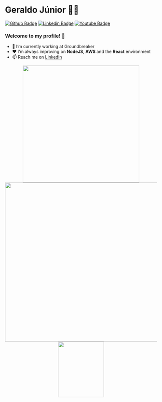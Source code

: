 # Geraldo Júnior 👨‍💻

[![Github Badge](https://img.shields.io/badge/-Github-000?style=flat-square&logo=Github&logoColor=white&link=https://github.com/gerjunior)](https://github.com/gerjunior) [![Linkedin Badge](https://img.shields.io/badge/-LinkedIn-blue?style=flat-square&logo=Linkedin&logoColor=white&link=https://www.linkedin.com/in/gerjunior/)](https://www.linkedin.com/in/gerjunior/) [![Youtube Badge](https://img.shields.io/youtube/views/1WVcZg9BWSM?label=Youtube&style=social)](https://www.youtube.com/watch?v=1WVcZg9BWSM)

### Welcome to my profile! 👋

- 👤 I’m currently working at Groundbreaker 
- ❤ I’m always improving on **NodeJS**, **AWS** and the **React** environment
- 📫 Reach me on [LinkedIn](https://www.linkedin.com/in/gerjunior/)


<p align="center">
  <a href="https://github.com/anuraghazra/github-readme-stats">
    <img
      width="386"
      src="https://github-readme-stats.vercel.app/api/top-langs/?username=gerjunior&theme=dracula&custom_title=gerjunior's%20week%20top%20langs"
    />
  </a>
  
  <a href="https://github.com/anuraghazra/github-readme-stats">
    <img
      width="525"
      src="https://github-readme-stats.vercel.app/api/wakatime?username=Gerjunior&theme=dracula&custom_title=gerjunior's%20week%20status"
    />
  </a>
  
  <a href="https://github.com/anuraghazra/github-readme-stats">
    <img
      width="55%"
      height="183"
      src="https://github-readme-stats.vercel.app/api?username=gerjunior&count_private=true&show_icons=true&custom_title=gerjunior's%20Github%20status&hide=issues&count_private=true&theme=dracula"
    />
  </a>
</p>




